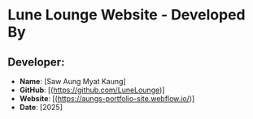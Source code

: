 # Lune Lounge Website - Developed By

## Developer:

- **Name**: [Saw Aung Myat Kaung]
- **GitHub**: [(https://github.com/LuneLounge)]
- **Website**: [(https://aungs-portfolio-site.webflow.io/)]
- **Date**: [2025]
